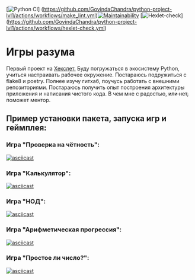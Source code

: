 [![Python CI](https://github.com/GovindaChandra/python-project-lvl1/actions/workflows/make_lint.yml/badge.svg)] (https://github.com/GovindaChandra/python-project-lvl1/actions/workflows/make_lint.yml)[![Maintainability](https://api.codeclimate.com/v1/badges/a99a88d28ad37a79dbf6/maintainability)](https://codeclimate.com/github/codeclimate/codeclimate/maintainability) [![Hexlet-check](https://github.com/GovindaChandra/python-project-lvl1/actions/workflows/hexlet-check.yml/badge.svg)] (https://github.com/GovindaChandra/python-project-lvl1/actions/workflows/hexlet-check.yml)
# Игры разума

Первый проект на [Хекслет.](https://ru.hexlet.io/my/projects)
Буду погружаться в экосистему Python, учиться настраивать рабочее окружение. Постараюсь подружиться с flake8 и poetry. Полнее изучу гитхаб, поучусь работать с внешними репозиториями. Постараюсь получить опыт построения архитектуры приложения и написания чистого кода. В чем мне с радостью, ~~или нет,~~ поможет ментор.

## Пример установки пакета, запуска игр и геймплея:

### Игра "Проверка на чётность":
[![asciicast](https://asciinema.org/a/hc5Qe5Y9Edn4luGSrt0yfq0z8.svg)](https://asciinema.org/a/hc5Qe5Y9Edn4luGSrt0yfq0z8)

### Игра "Калькулятор":
[![asciicast](https://asciinema.org/a/N3nuhQoZAoBzKnMvLK1VuKSgi.svg)](https://asciinema.org/a/N3nuhQoZAoBzKnMvLK1VuKSgi)

### Игра "НОД":
[![asciicast](https://asciinema.org/a/YSFajAKoXYxTHWYarYkl0mMbn.svg)](https://asciinema.org/a/YSFajAKoXYxTHWYarYkl0mMbn)

### Игра "Арифметическая прогрессия":
[![asciicast](https://asciinema.org/a/W68hffS5E6VguoyMebyxdW7z3.svg)](https://asciinema.org/a/W68hffS5E6VguoyMebyxdW7z3)

### Игра "Простое ли число?":
[![asciicast](https://asciinema.org/a/uBKIhqmDge1W8P6fHHZ2SXZ1D.svg)](https://asciinema.org/a/uBKIhqmDge1W8P6fHHZ2SXZ1D)